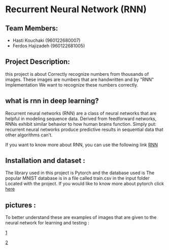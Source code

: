 # Recurrent Neural Network (RNN)

## Team Members:
- Hasti Kouchaki (960122680007)
- Ferdos Hajizadeh (960122681005)

## Project Description:
this project is about Correctly recognize numbers from thousands of images.
These images are numbers that are handwritten and by
"RNN" Implementation We want to recognize these numbers correctly.

## what is rnn in deep learning?
Recurrent neural networks (RNN) are a class of neural networks that are helpful in modeling sequence data. Derived from feedforward networks, RNNs exhibit similar behavior to how human brains function. Simply put: recurrent neural networks produce predictive results in sequential data that other algorithms can’t.

If you want to know more about RNN, you can use the following link [RNN](https://builtin.com/data-science/recurrent-neural-networks-and-lstm)

## Installation and dataset : 
The library used in this project is Pytorch and the database used is
The popular MNIST database is in a file called train.csv in the input folder
Located with the project.
If you would like to know more about pytorch click [here](https://github.com/pytorch/pytorch)

## pictures :
To better understand these are examples of images that are given to the neural network for learning and testing :

[1](https://github.com/alitourani/computational-intelligence-class-9901/blob/master/G02-Recurrent-Neural-Network/PHDCw.png?raw=true)


[2](https://www.google.com/url?sa=i&url=https%3A%2F%2Ftorres.ai%2Fdeep-learning-inteligencia-artificial-keras%2F&psig=AOvVaw3kmBEuRofL8_GIuJCFN1jX&ust=1610971650826000&source=images&cd=vfe&ved=2ahUKEwjQiZmZ96LuAhUDzBQKHaAUCe0QjRx6BAgAEAc)
